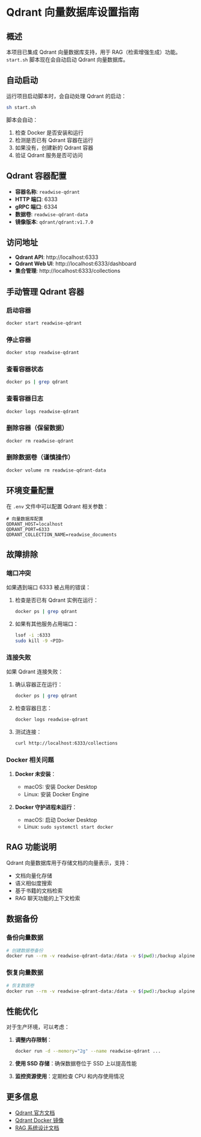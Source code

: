 # Qdrant 向量数据库设置指南

## 概述

本项目已集成 Qdrant 向量数据库支持，用于 RAG（检索增强生成）功能。`start.sh` 脚本现在会自动启动 Qdrant 向量数据库。

## 自动启动

运行项目启动脚本时，会自动处理 Qdrant 的启动：

```bash
sh start.sh
```

脚本会自动：
1. 检查 Docker 是否安装和运行
2. 检测是否已有 Qdrant 容器在运行
3. 如果没有，创建新的 Qdrant 容器
4. 验证 Qdrant 服务是否可访问

## Qdrant 容器配置

- **容器名称**: `readwise-qdrant`
- **HTTP 端口**: 6333
- **gRPC 端口**: 6334
- **数据卷**: `readwise-qdrant-data`
- **镜像版本**: `qdrant/qdrant:v1.7.0`

## 访问地址

- **Qdrant API**: http://localhost:6333
- **Qdrant Web UI**: http://localhost:6333/dashboard
- **集合管理**: http://localhost:6333/collections

## 手动管理 Qdrant 容器

### 启动容器
```bash
docker start readwise-qdrant
```

### 停止容器
```bash
docker stop readwise-qdrant
```

### 查看容器状态
```bash
docker ps | grep qdrant
```

### 查看容器日志
```bash
docker logs readwise-qdrant
```

### 删除容器（保留数据）
```bash
docker rm readwise-qdrant
```

### 删除数据卷（谨慎操作）
```bash
docker volume rm readwise-qdrant-data
```

## 环境变量配置

在 `.env` 文件中可以配置 Qdrant 相关参数：

```env
# 向量数据库配置
QDRANT_HOST=localhost
QDRANT_PORT=6333
QDRANT_COLLECTION_NAME=readwise_documents
```

## 故障排除

### 端口冲突
如果遇到端口 6333 被占用的错误：

1. 检查是否已有 Qdrant 实例在运行：
   ```bash
   docker ps | grep qdrant
   ```

2. 如果有其他服务占用端口：
   ```bash
   lsof -i :6333
   sudo kill -9 <PID>
   ```

### 连接失败
如果 Qdrant 连接失败：

1. 确认容器正在运行：
   ```bash
   docker ps | grep qdrant
   ```

2. 检查容器日志：
   ```bash
   docker logs readwise-qdrant
   ```

3. 测试连接：
   ```bash
   curl http://localhost:6333/collections
   ```

### Docker 相关问题

1. **Docker 未安装**：
   - macOS: 安装 Docker Desktop
   - Linux: 安装 Docker Engine

2. **Docker 守护进程未运行**：
   - macOS: 启动 Docker Desktop
   - Linux: `sudo systemctl start docker`

## RAG 功能说明

Qdrant 向量数据库用于存储文档的向量表示，支持：

- 文档向量化存储
- 语义相似度搜索
- 基于书籍的文档检索
- RAG 聊天功能的上下文检索

## 数据备份

### 备份向量数据
```bash
# 创建数据卷备份
docker run --rm -v readwise-qdrant-data:/data -v $(pwd):/backup alpine tar czf /backup/qdrant-backup.tar.gz -C /data .
```

### 恢复向量数据
```bash
# 恢复数据卷
docker run --rm -v readwise-qdrant-data:/data -v $(pwd):/backup alpine tar xzf /backup/qdrant-backup.tar.gz -C /data
```

## 性能优化

对于生产环境，可以考虑：

1. **调整内存限制**：
   ```bash
   docker run -d --memory="2g" --name readwise-qdrant ...
   ```

2. **使用 SSD 存储**：确保数据卷位于 SSD 上以提高性能

3. **监控资源使用**：定期检查 CPU 和内存使用情况

## 更多信息

- [Qdrant 官方文档](https://qdrant.tech/documentation/)
- [Qdrant Docker 镜像](https://hub.docker.com/r/qdrant/qdrant)
- [RAG 系统设计文档](./RAG_SYSTEM_DESIGN.md)